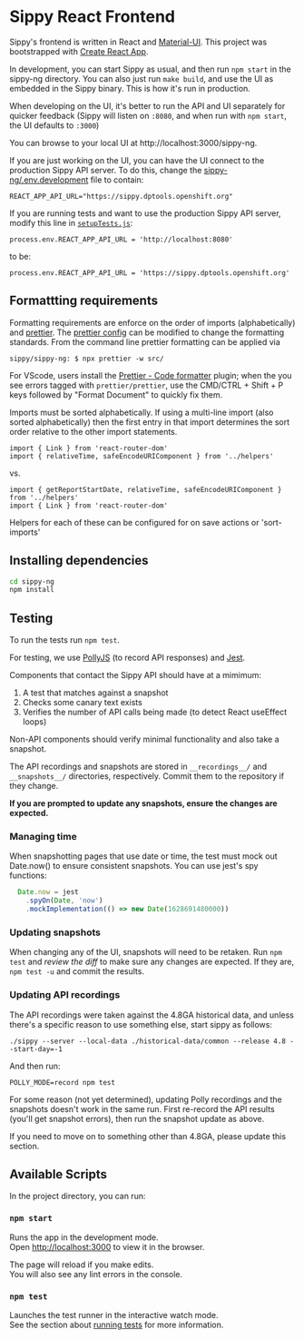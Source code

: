 # Sippy React Frontend

Sippy's frontend is written in React and [Material-UI](https://v4.mui.com/). This project was
bootstrapped with [Create React App](https://github.com/facebook/create-react-app).

In development, you can start Sippy as usual, and then run `npm start`
in the sippy-ng directory.  You can also just run `make build`, and use
the UI as embedded in the Sippy binary. This is how it's run in
production.

When developing on the UI, it's better to run the API and UI separately
for quicker feedback (Sippy will listen on `:8080`, and when run with
`npm start`, the UI defaults to `:3000`)

You can browse to your local UI at http://localhost:3000/sippy-ng.

If you are just working on the UI, you can have the UI connect to the production Sippy API server.
To do this, change the [sippy-ng/.env.development](.env.development) file to contain:

```
REACT_APP_API_URL="https://sippy.dptools.openshift.org"
```

If you are running tests and want to use the production Sippy API server, modify this line in [`setupTests.js`](src/setupTests.js):

```
process.env.REACT_APP_API_URL = 'http://localhost:8080'
```

to be:

```
process.env.REACT_APP_API_URL = 'https://sippy.dptools.openshift.org'
```
## Formattting requirements

Formatting requirements are enforce on the order of imports (alphabetically) and [prettier](https://prettier.io/docs/en/options.html).  The [prettier config](prettier.config.js) can be modified to change the formatting standards.  From the command line prettier formatting can be applied via
```
sippy/sippy-ng: $ npx prettier -w src/
```

For VScode, users install the [Prettier - Code formatter](https://marketplace.visualstudio.com/items?itemName=esbenp.prettier-vscode) plugin; when the you see errors tagged with `prettier/prettier`, use the CMD/CTRL + Shift + P keys
followed by "Format Document" to quickly fix them.

Imports must be sorted alphabetically.  If using a multi-line import (also sorted alphabetically) then the first entry in that import determines the sort order relative to the other import statements.
```
import { Link } from 'react-router-dom'
import { relativeTime, safeEncodeURIComponent } from '../helpers'
```
vs.
```
import { getReportStartDate, relativeTime, safeEncodeURIComponent } from '../helpers'
import { Link } from 'react-router-dom'
```

Helpers for each of these can be configured for on save actions or 'sort-imports'

## Installing dependencies

```bash
cd sippy-ng
npm install
```

## Testing

To run the tests run `npm test`.

For testing, we use [PollyJS](https://netflix.github.io/pollyjs) (to
record API responses) and [Jest](https://jestjs.io/).

Components that contact the Sippy API should have at a mimimum:

   1. A test that matches against a snapshot
   2. Checks some canary text exists
   3. Verifies the number of API calls being made (to detect React useEffect loops)

Non-API components should verify minimal functionality and also
take a snapshot.

The API recordings and snapshots are stored in `__recordings__/` and
`__snapshots__/` directories, respectively. Commit them to the repository
if they change.

**If you are prompted to update any snapshots, ensure the changes are
expected.**

### Managing time

When snapshotting pages that use date or time, the test must mock out
Date.now() to ensure consistent snapshots.  You can use jest's spy
functions:

```javascript
  Date.now = jest
    .spyOn(Date, 'now')
    .mockImplementation(() => new Date(1628691480000))
```

### Updating snapshots

When changing any of the UI, snapshots will need to be retaken. Run `npm
test` and *review the diff* to make sure any changes are expected. If
they are, `npm test -u` and commit the results.

### Updating API recordings

The API recordings were taken against the 4.8GA historical data, and
unless there's a specific reason to use something else, start sippy as
follows:

```
./sippy --server --local-data ./historical-data/common --release 4.8 --start-day=-1
```

And then run:

```
POLLY_MODE=record npm test
``````

For some reason (not yet determined), updating Polly recordings and the
snapshots doesn't work in the same run. First re-record the API results
(you'll get snapshot errors), then run the snapshot update as above.

If you need to move on to something other than 4.8GA, please update this
section.

## Available Scripts

In the project directory, you can run:

### `npm start`

Runs the app in the development mode.\
Open [http://localhost:3000](http://localhost:3000) to view it in the browser.

The page will reload if you make edits.\
You will also see any lint errors in the console.

### `npm test`

Launches the test runner in the interactive watch mode.\
See the section about [running tests](https://facebook.github.io/create-react-app/docs/running-tests) for more information.
